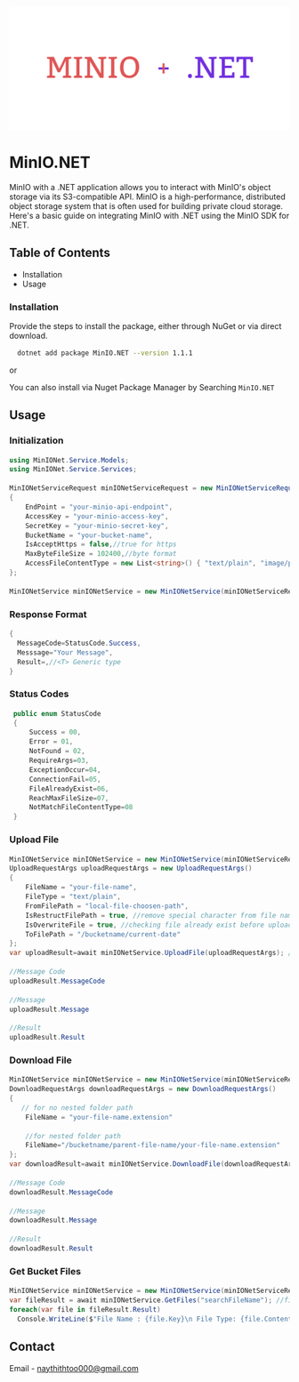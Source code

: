 <img src="https://github.com/Nay-Thit-Htoo/MinIONet/blob/main/landingpage.png"/>

# MinIO.NET

MinIO with a .NET application allows you to interact with MinIO's object storage via its S3-compatible API. MinIO is a high-performance, distributed object storage system that is often used for building private cloud storage. Here's a basic guide on integrating MinIO with .NET using the MinIO SDK for .NET.

## Table of Contents

- Installation
- Usage

### Installation

Provide the steps to install the package, either through NuGet or via direct download.
```bash
  dotnet add package MinIO.NET --version 1.1.1
```
or

You can also install via Nuget Package Manager by Searching `MinIO.NET`

## Usage

### Initialization
```csharp
using MinIONet.Service.Models;
using MinIONet.Service.Services;

MinIONetServiceRequest minIONetServiceRequest = new MinIONetServiceRequest()
{
    EndPoint = "your-minio-api-endpoint",
    AccessKey = "your-minio-access-key",
    SecretKey = "your-minio-secret-key",
    BucketName = "your-bucket-name",
    IsAcceptHttps = false,//true for https
    MaxByteFileSize = 102400,//byte format
    AccessFileContentType = new List<string>() { "text/plain", "image/png", "image/jpeg", "application/vnd.ms-excel" }
};

MinIONetService minIONetService = new MinIONetService(minIONetServiceRequest);
```
### Response Format 

```csharp
{
  MessageCode=StatusCode.Success,
  Messsage="Your Message",
  Result=,//<T> Generic type
}
```
### Status Codes

```csharp
 public enum StatusCode
 {
     Success = 00,
     Error = 01,
     NotFound = 02,
     RequireArgs=03,
     ExceptionOccur=04,
     ConnectionFail=05,
     FileAlreadyExist=06,
     ReachMaxFileSize=07,
     NotMatchFileContentType=08
 }
```
### Upload File

```csharp
MinIONetService minIONetService = new MinIONetService(minIONetServiceRequest);
UploadRequestArgs uploadRequestArgs = new UploadRequestArgs()
{
    FileName = "your-file-name",
    FileType = "text/plain",
    FromFilePath = "local-file-choosen-path",
    IsRestructFilePath = true, //remove special character from file name
    IsOverwriteFile = true, //checking file already exist before upload
    ToFilePath = "/bucketname/current-date"
};
var uploadResult=await minIONetService.UploadFile(uploadRequestArgs); //will return uploaded file name

//Message Code
uploadResult.MessageCode

//Message
uploadResult.Message

//Result
uploadResult.Result
```

### Download File

```csharp
MinIONetService minIONetService = new MinIONetService(minIONetServiceRequest);
DownloadRequestArgs downloadRequestArgs = new DownloadRequestArgs()
{
   // for no nested folder path
    FileName = "your-file-name.extension"

    //for nested folder path
    FileName="/bucketname/parent-file-name/your-file-name.extension"
};
var downloadResult=await minIONetService.DownloadFile(downloadRequestArgs);//will return file result with byte format

//Message Code
downloadResult.MessageCode

//Message
downloadResult.Message

//Result
downloadResult.Result
```

### Get Bucket Files

```csharp
MinIONetService minIONetService = new MinIONetService(minIONetServiceRequest);
var fileResult = await minIONetService.GetFiles("searchFileName"); //file name that you want to search 
foreach(var file in fileResult.Result)
  Console.WriteLine($"File Name : {file.Key}\n File Type: {file.ContentType}\n File Size: {file.Size}");
```

## Contact

Email - [naythithtoo000@gmail.com](mailto:naythithtoo000@gmail.com)
